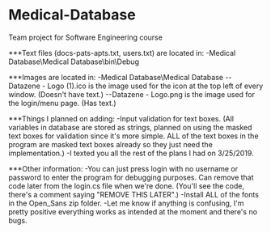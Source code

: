 # Medical-Database
Team project for Software Engineering course

***Text files (docs-pats-apts.txt, users.txt) are located in:
-Medical Database\Medical Database\bin\Debug

***Images are located in:
-Medical Database\Medical Database
--Datazene - Logo (1).ico is the image used for the icon at the top left of every window. (Doesn't have text.)
--Datazene - Logo.png is the image used for the login/menu page. (Has text.)

***Things I planned on adding:
-Input validation for text boxes. (All variables in database are stored as strings, planned on using the masked text boxes for validation since it's more simple. ALL of the text boxes in the program are masked text boxes already so they just need the implementation.)
-I texted you all the rest of the plans I had on 3/25/2019.

***Other information:
-You can just press login with no username or password to enter the program for debugging purposes. Can remove that code later from the login.cs file when we're done. (You'll see the code, there's a comment saying "REMOVE THIS LATER".)
-Install ALL of the fonts in the Open_Sans zip folder.
-Let me know if anything is confusing, I'm pretty positive everything works as intended at the moment and there's no bugs.
